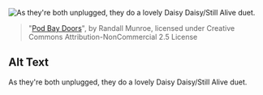 ![As they're both unplugged, they do a lovely Daisy Daisy/Still Alive duet.](https://imgs.xkcd.com/comics/pod_bay_doors.png)
> "[Pod Bay Doors](https://xkcd.com/375/)", by Randall Munroe, licensed under Creative Commons Attribution-NonCommercial 2.5 License

## Alt Text
As they're both unplugged, they do a lovely Daisy Daisy/Still Alive duet.
